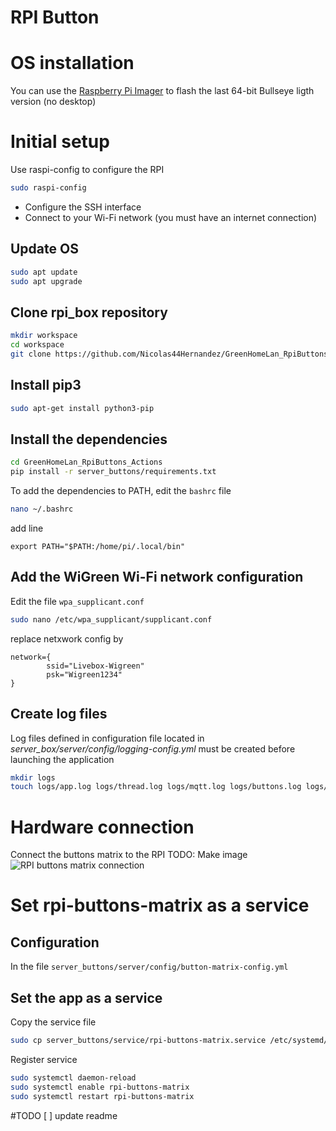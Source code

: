 # RPI Button

# OS installation
You can use the [Raspberry Pi Imager](https://www.raspberrypi.com/software/) to flash the last 64-bit Bullseye ligth version (no desktop)


# Initial setup

Use raspi-config to configure the RPI
```bash
sudo raspi-config
```
- Configure the SSH interface
- Connect to your Wi-Fi network (you must have an internet connection)

## Update OS

```bash
sudo apt update
sudo apt upgrade
```

## Clone rpi_box repository

```bash
mkdir workspace
cd workspace
git clone https://github.com/Nicolas44Hernandez/GreenHomeLan_RpiButtons_Actions.git
```

## Install pip3

```bash
sudo apt-get install python3-pip
```

## Install the dependencies
```bash
cd GreenHomeLan_RpiButtons_Actions
pip install -r server_buttons/requirements.txt
```

To add the dependencies to PATH, edit the `bashrc` file

```bash
nano ~/.bashrc
```
add line
```
export PATH="$PATH:/home/pi/.local/bin"
```

## Add the WiGreen Wi-Fi network configuration

Edit the file `wpa_supplicant.conf`
```bash
sudo nano /etc/wpa_supplicant/supplicant.conf
```

replace netxwork config by
```
network={
        ssid="Livebox-Wigreen"
        psk="Wigreen1234"
}
```

## Create log files

Log files defined in configuration file located in *server_box/server/config/logging-config.yml* must be created before launching the application

```bash
mkdir logs
touch logs/app.log logs/thread.log logs/mqtt.log logs/buttons.log logs/wifi_connection.log
```

# Hardware connection
Connect the buttons matrix to the RPI
TODO: Make image
![RPI buttons matrix connection](../images/rpi-buttons-matrix.png)

# Set rpi-buttons-matrix as a service

## Configuration
In the file `server_buttons/server/config/button-matrix-config.yml`

## Set the app as a service

Copy the service file
```bash
sudo cp server_buttons/service/rpi-buttons-matrix.service /etc/systemd/system/
```

Register service
```bash
sudo systemctl daemon-reload
sudo systemctl enable rpi-buttons-matrix
sudo systemctl restart rpi-buttons-matrix
```

#TODO
[ ] update readme
